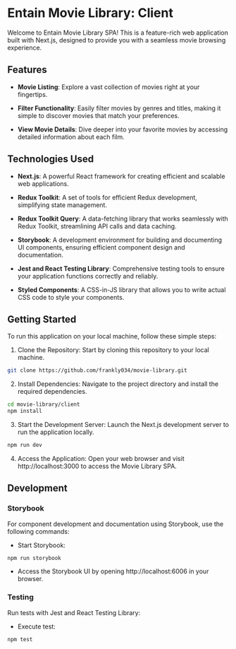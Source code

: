 # Entain Movie Library: Client

Welcome to Entain Movie Library SPA! This is a feature-rich web application built with Next.js, designed to provide you with a seamless movie browsing experience.

## Features

- **Movie Listing**: Explore a vast collection of movies right at your fingertips.

- **Filter Functionality**: Easily filter movies by genres and titles, making it simple to discover movies that match your preferences.

- **View Movie Details**: Dive deeper into your favorite movies by accessing detailed information about each film.

## Technologies Used

- **Next.js**: A powerful React framework for creating efficient and scalable web applications.

- **Redux Toolkit**: A set of tools for efficient Redux development, simplifying state management.

- **Redux Toolkit Query**: A data-fetching library that works seamlessly with Redux Toolkit, streamlining API calls and data caching.

- **Storybook**: A development environment for building and documenting UI components, ensuring efficient component design and documentation.

- **Jest and React Testing Library**: Comprehensive testing tools to ensure your application functions correctly and reliably.

- **Styled Components**: A CSS-in-JS library that allows you to write actual CSS code to style your components.

## Getting Started

To run this application on your local machine, follow these simple steps:

1. Clone the Repository: Start by cloning this repository to your local machine.

```bash
git clone https://github.com/frankly034/movie-library.git
```

2. Install Dependencies: Navigate to the project directory and install the required dependencies.

```bash
cd movie-library/client
npm install
```

3. Start the Development Server: Launch the Next.js development server to run the application locally.

```bash
npm run dev
```

4. Access the Application: Open your web browser and visit http://localhost:3000 to access the Movie Library SPA.

## Development

### Storybook

For component development and documentation using Storybook, use the following commands:

- Start Storybook:

```bash
npm run storybook
```

- Access the Storybook UI by opening http://localhost:6006 in your browser.

### Testing

Run tests with Jest and React Testing Library:

- Execute test:

```bash
npm test
```
